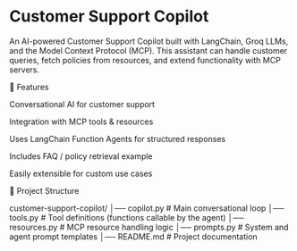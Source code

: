 # Customer Support Copilot

An AI-powered Customer Support Copilot built with LangChain, Groq LLMs, and the Model Context Protocol (MCP).
This assistant can handle customer queries, fetch policies from resources, and extend functionality with MCP servers.

🚀 Features

Conversational AI for customer support

Integration with MCP tools & resources

Uses LangChain Function Agents for structured responses

Includes FAQ / policy retrieval example

Easily extensible for custom use cases


📂 Project Structure

customer-support-copilot/
│── copilot.py      # Main conversational loop
│── tools.py        # Tool definitions (functions callable by the agent)
│── resources.py    # MCP resource handling logic
│── prompts.py      # System and agent prompt templates
│── README.md       # Project documentation
